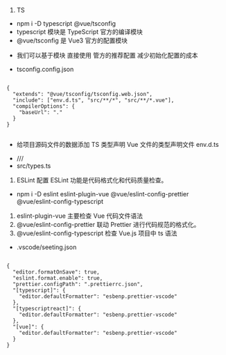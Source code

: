 1. TS

- npm i -D typescript @vue/tsconfig
- typescript 模块是 TypeScript 官方的编译模块
- @vue/tsconfig 是 Vue3 官方的配置模块

* 我们可以基于模块 直接使用 管方的推荐配置 减少初始化配置的成本

* tsconfig.config.json

```

{
  "extends": "@vue/tsconfig/tsconfig.web.json",
  "include": ["env.d.ts", "src/**/*", "src/**/*.vue"],
  "compilerOptions": {
    "baseUrl": "."
  }
}


```

- 给项目源码文件的数据添加 TS 类型声明 Vue 文件的类型声明文件 env.d.ts

* /// <reference types="vite/client" />
* src/types.ts

1.  ESLint 配置 ESLint 功能是代码格式化和代码质量检查。

- npm i -D eslint eslint-plugin-vue @vue/eslint-config-prettier @vue/eslint-config-typescript

1. eslint-plugin-vue 主要检查 Vue 代码文件语法
2. @vue/eslint-config-prettier 联动 Prettier 进行代码规范的格式化。
3. @vue/eslint-config-typescript 检查 Vue.js 项目中 ts 语法

- .vscode/seeting.json

```

{
  "editor.formatOnSave": true,
  "eslint.format.enable": true,
  "prettier.configPath": ".prettierrc.json",
  "[typescript]": {
    "editor.defaultFormatter": "esbenp.prettier-vscode"
  },
  "[typescriptreact]": {
    "editor.defaultFormatter": "esbenp.prettier-vscode"
  },
  "[vue]": {
    "editor.defaultFormatter": "esbenp.prettier-vscode"
  }
}

```

